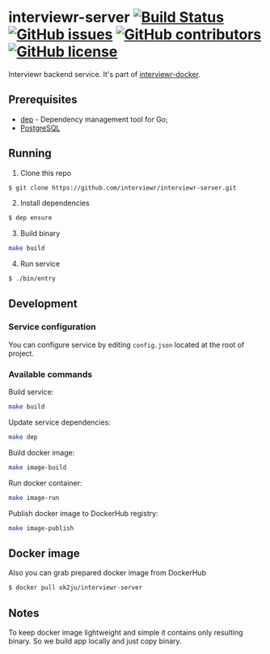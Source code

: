 # interviewr-server [![Build Status](https://img.shields.io/travis/interviewr/interviewr-server/develop.svg?style=flat-square)](https://travis-ci.org/interviewr/interviewr-server) [![GitHub issues](https://img.shields.io/github/issues/interviewr/interviewr-server.svg?style=flat-square)](https://github.com/interviewr/interviewr-server/issues) [![GitHub contributors](https://img.shields.io/github/contributors/interviewr/interviewr-server.svg?style=flat-square)](https://github.com/interviewr/interviewr-server/graphs/contributors) [![GitHub license](https://img.shields.io/badge/license-MIT-blue.svg?style=flat-square)]( https://github.com/interviewr/interviewr-server/blob/develop/LICENSE)

Interviewr backend service. It's part of [interviewr-docker](https://github.com/interviewr/interviewr-docker).

## Prerequisites
* [dep](https://golang.github.io/dep/) - Dependency management tool for Go;
* [PostgreSQL](https://www.postgresql.org/)

## Running
1. Clone this repo
```sh
$ git clone https://github.com/interviewr/interviewr-server.git
```
2. Install dependencies
```sh
$ dep ensure
```
3. Build binary
```sh
make build
```
4. Run service
```sh
$ ./bin/entry
```

## Development
### Service configuration
You can configure service by editing `config.json` located at the root of project.

### Available commands
Build service:
```sh
make build
```
Update service dependencies:
```sh
make dep
```
Build docker image:
```sh
make image-build
```
Run docker container:
```sh
make image-run
```
Publish docker image to DockerHub registry:
```sh
make image-publish
```

## Docker image
Also you can grab prepared docker image from DockerHub
```sh
$ docker pull ok2ju/interviewr-server
```

## Notes
To keep docker image lightweight and simple it contains only resulting binary. So we build app locally and just copy binary.
